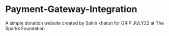 # Payment-Gateway-Integration
A simple donation website created by Sahin khatun for GRIP JULY22 at The Sparks Foundation
